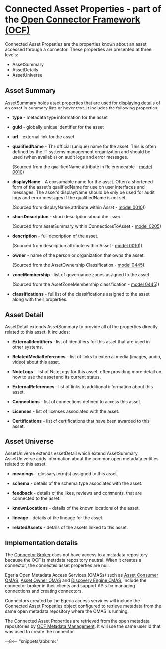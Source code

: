 <!-- SPDX-License-Identifier: CC-BY-4.0 -->
<!-- Copyright Contributors to the ODPi Egeria project. -->

# Connected Asset Properties - part of the [Open Connector Framework (OCF)](../..)

Connected Asset Properties are the properties known about an asset accessed through a connector.
These properties are presented at three levels:

* AssetSummary
* AssetDetails
* AssetUniverse

## Asset Summary

AssetSummary holds asset properties that are used for displaying details of
an asset in summary lists or hover text.  It includes the following properties:

 * **type** - metadata type information for the asset
 * **guid** - globally unique identifier for the asset
 * **url** - external link for the asset
 * **qualifiedName** - The official (unique) name for the asset. This is often defined by the IT systems
    management organization and should be used (when available) on audit logs and error messages.
    
    (Sourced from the qualifiedName attribute in Referenceable - [model 0010](../../../../../open-metadata-publication/website/open-metadata-types/0010-Base-Model.md))
    
 * **displayName** - A consumable name for the asset.  Often a shortened form of the asset's qualifiedName
    for use on user interfaces and messages.   The asset's displayName should be only be used for audit logs and error
    messages if the qualifiedName is not set. 
    
    (Sourced from displayName attribute  within Asset - [model 0010](../../../../../open-metadata-publication/website/open-metadata-types/0010-Base-Model.md)))
 
 * **shortDescription** - short description about the asset.
    
    (Sourced from assetSummary within ConnectionsToAsset - [model 0205](../../../../../open-metadata-publication/website/open-metadata-types/0205-Connection-Linkage.md))
 
 * **description** - full description of the asset.
    
    (Sourced from description attribute within Asset - [model 0010](../../../../../open-metadata-publication/website/open-metadata-types/0010-Base-Model.md)))
 
 * **owner** - name of the person or organization that owns the asset.
    
    (Sourced from the AssetOwnership Classification - [model 0445](../../../../../open-metadata-publication/website/open-metadata-types/0445-Governance-Roles.md)).
 
 * **zoneMembership** - list of governance zones assigned to the asset.
 
    (Sourced from the AssetZoneMembership classification - [model 0445](../../../../../open-metadata-publication/website/open-metadata-types/0424-Governance-Zones.md)))
 
 * **classifications** - full list of the classifications assigned to the asset along with their properties.

## Asset Detail

AssetDetail extends AssetSummary to provide all of the properties directly related to this asset.  It includes:

 * **ExternalIdentifiers** - list of identifiers for this asset that are used in other systems.
 
 * **RelatedMediaReferences** - list of links to external media (images, audio, video) about this asset.
 
 * **NoteLogs** - list of NoteLogs for this asset, often providing more detail on how to use the asset and
    its current status.
 
 * **ExternalReferences** - list of links to additional information about this asset.
 
 * **Connections** - list of connections defined to access this asset.
 
 * **Licenses** - list of licenses associated with the asset.
 
 * **Certifications** - list of certifications that have been awarded to this asset.

## Asset Universe

AssetUniverse extends AssetDetail which extend AssetSummary.  AssetUniverse adds information about the
common open metadata entities related to this asset.

 * **meanings** - glossary term(s) assigned to this asset.
 
 * **schema** - details of the schema type associated with the asset.
 
 * **feedback** - details of the likes, reviews and comments, that are connected to the asset.
 
 * **knownLocations** - details of the known locations of the asset.
 
 * **lineage** - details of the lineage for the asset.
 
 * **relatedAssets** - details of the assets linked to this asset.

## Implementation details

The [Connector Broker](connector-broker.md) does not have access
to a metadata repository because the OCF is metadata repository neutral.
When it creates a connector, the connected asset properties
are null.

Egeria Open Metadata Access Services (OMASs) such as
[Asset Consumer OMAS](../../../../access-services/asset-consumer), 
[Asset Owner OMAS](../../../../access-services/asset-owner) and
[Discovery Engine OMAS](../../../../access-services/discovery-engine), 
include the connector broker in their clients and 
support APIs for managing connections and creating
connectors.

Connectors created by the Egeria access services
will include the Connected Asset Properties object
configured to retrieve metadata from the
same open metadata repository where the OMAS is running.

The Connected Asset Properties
are retrieved from the open metadata repositories by
[OCF Metadata Management](../../../../common-services/ocf-metadata-management).
It will use the same user id that was used to create the
connector.

--8<-- "snippets/abbr.md"